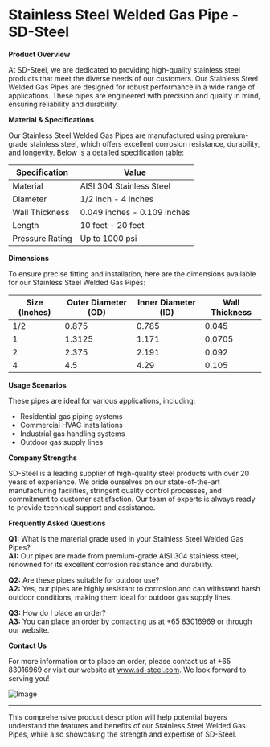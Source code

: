 # Stainless Steel Welded Gas Pipe - SD-Steel

**Product Overview**

At SD-Steel, we are dedicated to providing high-quality stainless steel products that meet the diverse needs of our customers. Our Stainless Steel Welded Gas Pipes are designed for robust performance in a wide range of applications. These pipes are engineered with precision and quality in mind, ensuring reliability and durability.

**Material & Specifications**

Our Stainless Steel Welded Gas Pipes are manufactured using premium-grade stainless steel, which offers excellent corrosion resistance, durability, and longevity. Below is a detailed specification table:

| Specification | Value |
|---------------|-------|
| Material      | AISI 304 Stainless Steel |
| Diameter      | 1/2 inch - 4 inches |
| Wall Thickness | 0.049 inches - 0.109 inches |
| Length        | 10 feet - 20 feet |
| Pressure Rating | Up to 1000 psi |

**Dimensions**

To ensure precise fitting and installation, here are the dimensions available for our Stainless Steel Welded Gas Pipes:

| Size (Inches) | Outer Diameter (OD) | Inner Diameter (ID) | Wall Thickness |
|---------------|---------------------|---------------------|----------------|
| 1/2           | 0.875               | 0.785               | 0.045          |
| 1                | 1.3125              | 1.171               | 0.0705         |
| 2                | 2.375               | 2.191               | 0.092          |
| 4                | 4.5                 | 4.29                | 0.105          |

**Usage Scenarios**

These pipes are ideal for various applications, including:
- Residential gas piping systems
- Commercial HVAC installations
- Industrial gas handling systems
- Outdoor gas supply lines

**Company Strengths**

SD-Steel is a leading supplier of high-quality steel products with over 20 years of experience. We pride ourselves on our state-of-the-art manufacturing facilities, stringent quality control processes, and commitment to customer satisfaction. Our team of experts is always ready to provide technical support and assistance.

**Frequently Asked Questions**

**Q1:** What is the material grade used in your Stainless Steel Welded Gas Pipes?  
**A1:** Our pipes are made from premium-grade AISI 304 stainless steel, renowned for its excellent corrosion resistance and durability.

**Q2:** Are these pipes suitable for outdoor use?  
**A2:** Yes, our pipes are highly resistant to corrosion and can withstand harsh outdoor conditions, making them ideal for outdoor gas supply lines.

**Q3:** How do I place an order?  
**A3:** You can place an order by contacting us at +65 83016969 or through our website.

**Contact Us**

For more information or to place an order, please contact us at +65 83016969 or visit our website at www.sd-steel.com. We look forward to serving you!

![Image](https://github.com/user-attachments/assets/2567258e-e124-4816-932d-1809bd27ef0b)

---

This comprehensive product description will help potential buyers understand the features and benefits of our Stainless Steel Welded Gas Pipes, while also showcasing the strength and expertise of SD-Steel.